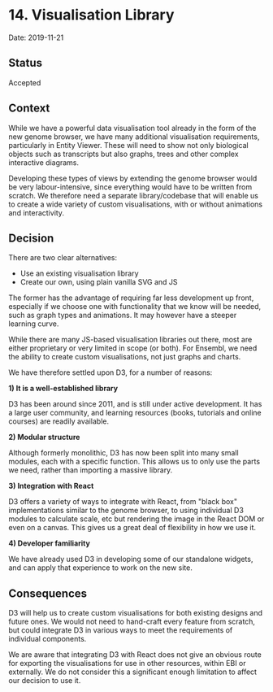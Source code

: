 # 14. Visualisation Library

Date: 2019-11-21

## Status

Accepted

## Context

While we have a powerful data visualisation tool already in the form of the new genome browser, we have many additional visualisation requirements, particularly in Entity Viewer. These will need to show not only biological objects such as transcripts but also graphs, trees and other complex interactive diagrams.

Developing these types of views by extending the genome browser would be very labour-intensive, since everything would have to be written from scratch. We therefore need a separate library/codebase that will enable us to create a wide variety of custom visualisations, with or without animations and interactivity.

## Decision

There are two clear alternatives:

* Use an existing visualisation library
* Create our own, using plain vanilla SVG and JS

The former has the advantage of requiring far less development up front, especially if we choose one with functionality that we know will be needed, such as graph types and animations. It may however have a steeper learning curve.

While there are many JS-based visualisation libraries out there, most are either proprietary or very limited in scope (or both). For Ensembl, we need the ability to create custom visualisations, not just graphs and charts.

We have therefore settled upon D3, for a number of reasons:

**1) It is a well-established library**

D3 has been around since 2011, and is still under active development. It has a large user community, and learning resources (books, tutorials and online courses) are readily available.

**2) Modular structure**

Although formerly monolithic, D3 has now been split into many small modules, each with a specific function. This allows us to only use the parts we need, rather than importing a massive library.

**3) Integration with React**

D3 offers a variety of ways to integrate with React, from "black box" implementations similar to the genome browser, to using individual D3 modules to calculate scale, etc but rendering the image in the React DOM or even on a canvas. This gives us a great deal of flexibility in how we use it.

**4) Developer familiarity**

We have already used D3 in developing some of our standalone widgets, and can apply that experience to work on the new site.

## Consequences

D3 will help us to create custom visualisations for both existing designs and future ones. We would not need to hand-craft every feature from scratch, but could integrate D3 in various ways to meet the requirements of individual components.

We are aware that integrating D3 with React does not give an obvious route for exporting the visualisations for use in other resources, within EBI or externally. We do not consider this a significant enough limitation to affect our decision to use it.
